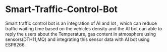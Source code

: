# Smart-Traffic-Control-Bot
Smart traffic control bot is an integration of AI and Iot , which can reduce traffic waiting time based on the vehicles density and the AI bot can able to reply the users about the Temperature, gas content in atmosphere using sensors(DTH11,MQ) and integrating this sensor data with AI bot using ESP8266. 
